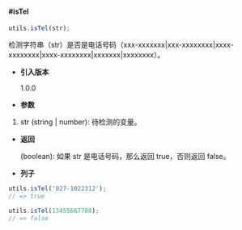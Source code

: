 #### #isTel

```javascript
utils.isTel(str);
```

检测字符串（str）是否是电话号码（xxx-xxxxxxx|xxx-xxxxxxxx|xxxx-xxxxxxxx|xxxx-xxxxxxxx|xxxxxxx|xxxxxxxx）。

- **引入版本**

    1.0.0

- **参数**

1. str (string | number): 待检测的变量。

- **返回**

    (boolean): 如果 str 是电话号码，那么返回 true，否则返回 false。

- **列子**

```javascript
utils.isTel('027-1022312');
// => true

utils.isTel(13455667788);
// => false
```
